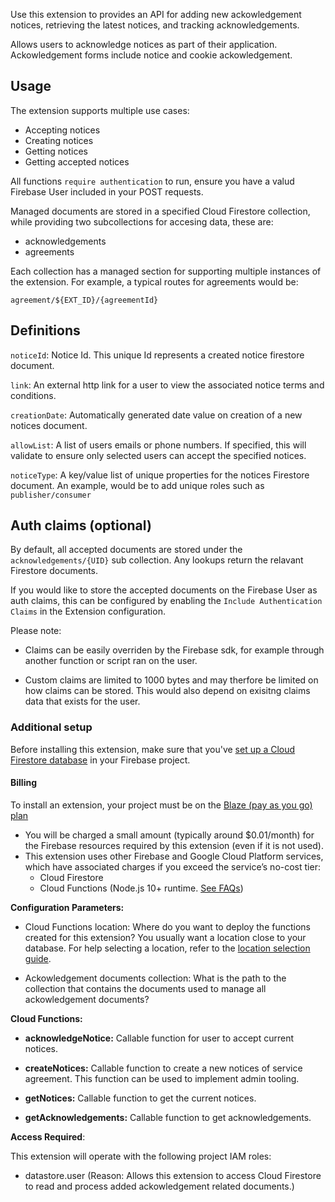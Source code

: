 Use this extension to provides an API for adding new ackowledgement notices, retrieving the latest notices, and tracking acknowledgements.

Allows users to acknowledge notices as part of their application. Ackowledgement forms include notice and cookie ackowledgement.

## Usage

The extension supports multiple use cases:

- Accepting notices
- Creating notices
- Getting notices
- Getting accepted notices

All functions `require authentication` to run, ensure you have a valud Firebase User included in your POST requests.

Managed documents are stored in a specified Cloud Firestore collection, while providing two subcollections for accesing data, these are:

- acknowledgements
- agreements

Each collection has a managed section for supporting multiple instances of the extension. For example, a typical routes for agreements would be:

`agreement/${EXT_ID}/{agreementId}`

## Definitions

`noticeId`: Notice Id. This unique Id represents a created notice firestore document.

`link`: An external http link for a user to view the associated notice terms and conditions.

`creationDate`: Automatically generated date value on creation of a new notices document.

`allowList`: A list of users emails or phone numbers. If specified, this will validate to ensure only selected users can accept the specified notices.

`noticeType`: A key/value list of unique properties for the notices Firestore document. An example, would be to add unique roles such as `publisher/consumer`

## Auth claims (optional)

By default, all accepted documents are stored under the `acknowledgements/{UID}` sub collection. Any lookups return the relavant Firestore documents.

If you would like to store the accepted documents on the Firebase User as auth claims, this can be configured by enabling the `Include Authentication Claims` in the Extension configuration.

Please note:

- Claims can be easily overriden by the Firebase sdk, for example through another function or script ran on the user.

- Custom claims are limited to 1000 bytes and may therfore be limited on how claims can be stored. This would also depend on exisitng claims data that exists for the user.

### Additional setup

Before installing this extension, make sure that you've [set up a Cloud Firestore database](https://firebase.google.com/docs/firestore/quickstart) in your Firebase project.

#### Billing

To install an extension, your project must be on the [Blaze (pay as you go) plan](https://firebase.google.com/pricing)

- You will be charged a small amount (typically around $0.01/month) for the Firebase resources required by this extension (even if it is not used).
- This extension uses other Firebase and Google Cloud Platform services, which have associated charges if you exceed the service’s no-cost tier:
  - Cloud Firestore
  - Cloud Functions (Node.js 10+ runtime. [See FAQs](https://firebase.google.com/support/faq#extensions-pricing))

**Configuration Parameters:**

- Cloud Functions location: Where do you want to deploy the functions created for this extension? You usually want a location close to your database. For help selecting a location, refer to the [location selection guide](https://firebase.google.com/docs/functions/locations).

- Ackowledgement documents collection: What is the path to the collection that contains the documents used to manage all ackowledgement documents?

**Cloud Functions:**

- **acknowledgeNotice:** Callable function for user to accept current notices.

- **createNotices:** Callable function to create a new notices of service agreement. This function can be used to implement admin tooling.

- **getNotices:** Callable function to get the current notices.

- **getAcknowledgements:** Callable function to get acknowledgements.

**Access Required**:

This extension will operate with the following project IAM roles:

- datastore.user (Reason: Allows this extension to access Cloud Firestore to read and process added ackowledgement related documents.)
